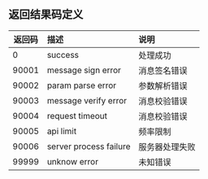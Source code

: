 ## 返回结果码定义

| 返回码 | 描述 | 说明 |
|---|:---|:---|
| 0 | success | 处理成功 |
| 90001 | message sign error | 消息签名错误 |
| 90002 | param parse error | 参数解析错误 |
| 90003 | message verify error | 消息校验错误 |
| 90004 | request timeout | 消息校验错误 | 
| 90005 | api limit | 频率限制 |
| 90006 | server process failure | 服务器处理失败 |
| 99999 | unknow error | 未知错误 |

